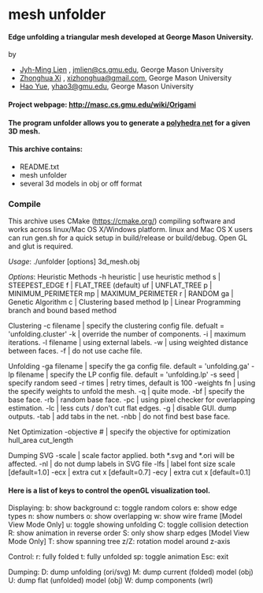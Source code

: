 # mesh unfolder

#### Edge unfolding a triangular mesh developed at George Mason University.

by 
- [Jyh-Ming Lien](https://cs.gmu.edu/~jmlien) , jmlien@cs.gmu.edu, George Mason University
- [Zhonghua Xi](http://masc.cs.gmu.edu/wiki/ZhonghuaXi) , xizhonghua@gmail.com, George Mason University
- [Hao Yue](http://masc.cs.gmu.edu/wiki/YueHao), yhao3@gmu.edu, George Mason University

#### Project webpage: http://masc.cs.gmu.edu/wiki/Origami

#### The program unfolder allows you to generate a [polyhedra net](https://en.wikipedia.org/wiki/Net_(polyhedron)) for a given 3D mesh.

#### This archive contains:

- README.txt
- mesh unfolder
- several 3d models in obj or off format

### Compile ###
This archive uses CMake (https://cmake.org/) compiling software and works across linux/Mac OS X/Windows platform.
linux and Mac OS X users can run gen.sh for a quick setup in build/release or build/debug.
Open GL and glut is required.

*Usage*:
./unfolder [options] 3d_mesh.obj

*Options*:
Heuristic Methods
  -h heuristic | use heuristic method
      s        | STEEPEST_EDGE
      f        | FLAT_TREE (default)
     uf        | UNFLAT_TREE
      p        | MINIMUM_PERIMETER
     mp        | MAXIMUM_PERIMETER
      r        | RANDOM
     ga        | Genetic Algorithm
      c        | Clustering based method
     lp        | Linear Programming branch and bound based method

Clustering
  -c filename  | specify the clustering config file. defualt = 'unfolding.cluster'
  -k           | override the number of components.
  -i           | maximum iterations.
  -l filename  | using external labels.
  -w           | using weighted distance between faces.
  -f           | do not use cache file.

Unfolding
  -ga filename | specify the ga config file. default = 'unfolding.ga'
  -lp filename | specify the LP config file. default = 'unfolding.lp'
  -s seed      | specify random seed
  -r times     | retry times, default is 100
  -weights fn  | using the specify weights to unfold the mesh.
  -q           | quite mode.
  -bf          | specify the base face.
  -rb          | random base face.
  -pc          | using pixel checker for overlapping estimation.
  -lc          | less cuts / don't cut flat edges.
  -g           | disable GUI. dump outputs.
  -tab         | add tabs in the net.
  -nbb         | do not find best base face.

Net Optimization
  -objective # | specify the objective for optimization
     hull_area
     cut_length

Dumping SVG
  -scale       | scale factor applied. both *.svg and *.ori will be affected.
  -nl          | do not dump labels in SVG file
  -lfs         | label font size scale [default=1.0]
  -ecx         | extra cut x [default=0.7]
  -ecy         | extra cut x [default=0.1]

#### Here is a list of keys to control the openGL visualization tool.

Displaying:
  b: show background
  c: toggle random colors
  e: show edge types
  n: show numbers
  o: show overlapping
  w: show wire frame [Model View Mode Only]
  u: toggle showing unfolding
  C: toggle collision detection
  R: show animation in reverse order
  S: only show sharp edges [Model View Mode Only]
  T: show spanning tree
z/Z: rotation model around z-axis

Control:
  r: fully folded
  t: fully unfolded
 sp: toggle animation
Esc: exit

Dumping:
  D: dump unfolding (ori/svg)
  M: dump current (folded) model (obj)
  U: dump flat (unfolded) model (obj)
  W: dump components (wrl)
